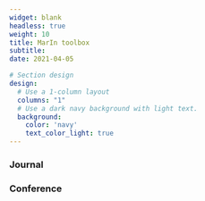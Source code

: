```yaml
---
widget: blank
headless: true
weight: 10
title: MarIn toolbox
subtitle:
date: 2021-04-05

# Section design
design:
  # Use a 1-column layout
  columns: "1"
  # Use a dark navy background with light text.
  background:
    color: 'navy'
    text_color_light: true
---
```


### Journal



### Conference